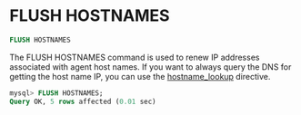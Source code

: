 # FLUSH HOSTNAMES

```sql
FLUSH HOSTNAMES
```

The FLUSH HOSTNAMES command is used to renew IP addresses associated with agent host names. If you want to always query the DNS for getting the host name IP, you can use the [hostname_lookup](../Server_settings/Searchd.md#hostname_lookup) directive.

```sql
mysql> FLUSH HOSTNAMES;
Query OK, 5 rows affected (0.01 sec)
```

<!-- proofread -->

